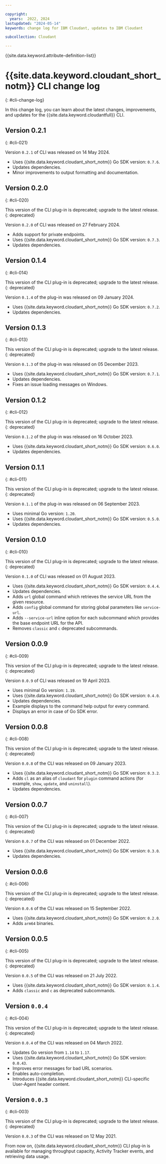 ```yaml
---

copyright:
  years:  2022, 2024
lastupdated: "2024-05-14"
keywords: change log for IBM Cloudant, updates to IBM Cloudant

subcollection: Cloudant

---
```


{{site.data.keyword.attribute-definition-list}}

# {{site.data.keyword.cloudant_short_notm}} CLI change log
{: #cli-change-log}

In this change log, you can learn about the latest changes, improvements, and updates for the {{site.data.keyword.cloudantfull}} CLI. 

## Version 0.2.1
{: #cli-021}

Version `0.2.1` of CLI was released on 14 May 2024.

- Uses {{site.data.keyword.cloudant_short_notm}} Go SDK version: `0.7.6`.
- Updates dependencies.
- Minor improvements to output formatting and documentation.

## Version 0.2.0
{: #cli-020}

This version of the CLI plug-in is deprecated; upgrade to the latest release.
{: deprecated}

Version `0.2.0` of CLI was released on 27 February 2024.

- Adds support for private endpoints.
- Uses {{site.data.keyword.cloudant_short_notm}} Go SDK version: `0.7.3`.
- Updates dependencies.

## Version 0.1.4
{: #cli-014}

This version of the CLI plug-in is deprecated; upgrade to the latest release.
{: deprecated}

Version `0.1.4` of the plug-in was released on 09 January 2024.

- Uses {{site.data.keyword.cloudant_short_notm}} Go SDK version: `0.7.2`.
- Updates dependencies.

## Version 0.1.3
{: #cli-013}

This version of the CLI plug-in is deprecated; upgrade to the latest release.
{: deprecated}

Version `0.1.3` of the plug-in was released on 05 December 2023.

- Uses {{site.data.keyword.cloudant_short_notm}} Go SDK version: `0.7.1`.
- Updates dependencies.
- Fixes an issue loading messages on Windows.

## Version 0.1.2
{: #cli-012}

This version of the CLI plug-in is deprecated; upgrade to the latest release.
{: deprecated}

Version `0.1.2` of the plug-in was released on 16 October 2023.

- Uses {{site.data.keyword.cloudant_short_notm}} Go SDK version: `0.6.0`.
- Updates dependencies.

## Version 0.1.1
{: #cli-011}

This version of the CLI plug-in is deprecated; upgrade to the latest release.
{: deprecated}

Version `0.1.1` of the plug-in was released on 06 September 2023.

- Uses minimal Go version: `1.20`.
- Uses {{site.data.keyword.cloudant_short_notm}} Go SDK version: `0.5.0`.
- Updates dependencies.

## Version 0.1.0
{: #cli-010}

This version of the CLI plug-in is deprecated; upgrade to the latest release.
{: deprecated}

Version `0.1.0` of CLI was released on 01 August 2023.

- Uses {{site.data.keyword.cloudant_short_notm}} Go SDK version: `0.4.4`.
- Updates dependencies.
- Adds `url` global command which retrieves the service URL from the given resource.
- Adds `config` global command for storing global parameters like `service-url`.
- Adds `--service-url` inline option for each subcommand which provides the base endpoint URL for the API.
- Removes `classic` and `c` deprecated subcommands.


## Version 0.0.9
{: #cli-009}

This version of the CLI plug-in is deprecated; upgrade to the latest release.
{: deprecated}

Version `0.0.9` of CLI was released on 19 April 2023.

- Uses minimal Go version: `1.19`.
- Uses {{site.data.keyword.cloudant_short_notm}} Go SDK version: `0.4.0`.
- Updates dependencies.
- Example displays to the command help output for every command.
- Displays an error in case of Go SDK error.

## Version 0.0.8
{: #cli-008}

This version of the CLI plug-in is deprecated; upgrade to the latest release.
{: deprecated}

Version `0.0.8` of the CLI was released on 09 January 2023. 

- Uses {{site.data.keyword.cloudant_short_notm}} Go SDK version: `0.3.2`.
- Adds `cl` as an alias of `cloudant` for  `plugin` command actions (for example, `show`, `update`, and `uninstall`).
- Updates dependencies.

## Version 0.0.7
{: #cli-007}

This version of the CLI plug-in is deprecated; upgrade to the latest release.
{: deprecated}

Version `0.0.7` of the CLI was released on 01 December 2022. 

- Uses {{site.data.keyword.cloudant_short_notm}} Go SDK version: `0.3.0`.
- Updates dependencies.

## Version 0.0.6
{: #cli-006}

This version of the CLI plug-in is deprecated; upgrade to the latest release.
{: deprecated}

Version `0.0.6` of the CLI was released on 15 September 2022. 

- Uses {{site.data.keyword.cloudant_short_notm}} Go SDK version: `0.2.0`.
- Adds `arm64` binaries.

## Version 0.0.5
{: #cli-005}

This version of the CLI plug-in is deprecated; upgrade to the latest release.
{: deprecated}

Version `0.0.5` of the CLI was released on 21 July 2022. 

- Uses {{site.data.keyword.cloudant_short_notm}} Go SDK version: `0.1.4`.
- Adds `classic` and `c` as deprecated subcommands.

## Version `0.0.4`
{: #cli-004}

This version of the CLI plug-in is deprecated; upgrade to the latest release.
{: deprecated}

Version `0.0.4` of the CLI was released on 04 March 2022.

- Updates Go version from `1.14` to `1.17`.
- Uses {{site.data.keyword.cloudant_short_notm}} Go SDK version: `0.0.43`.
- Improves error messages for bad URL scenarios.
- Enables auto-completion.
- Introduces {{site.data.keyword.cloudant_short_notm}} CLI-specific User-Agent header content.

## Version `0.0.3`
{: #cli-003}

This version of the CLI plug-in is deprecated; upgrade to the latest release.
{: deprecated}

Version `0.0.3` of the CLI was released on 12 May 2021.

From now on, {{site.data.keyword.cloudant_short_notm}} CLI plug-in is available for managing throughput capacity, Activity Tracker events, and retrieving data usage.




